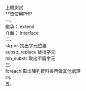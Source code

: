 上機測試  
**皆使用PHP  
一、  
    繼承： extend  
    介面： interface  
二、  
    strpos 找出字元位置  
    substr_replace 替換字元   
    mb_substr 取出所需字元  
三、  
    foreach 取出陣列資料後再做其他處理  
四、  
五、  